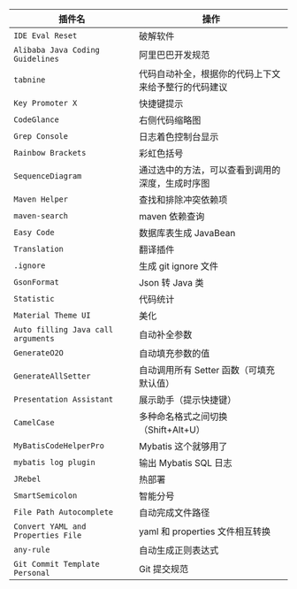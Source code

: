 | 插件名                                | 操作                         |
| ---------------------------------- | -------------------------- |
| `IDE Eval Reset`                   | 破解软件                       |
| `Alibaba Java Coding Guidelines`   | 阿里巴巴开发规范                   |
| `tabnine`                          | 代码自动补全，根据你的代码上下文来给予整行的代码建议 |
| `Key Promoter X`                   | 快捷键提示                      |
| `CodeGlance`                       | 右侧代码缩略图                    |
| `Grep Console`                     | 日志着色控制台显示                  |
| `Rainbow Brackets`                 | 彩虹色括号                      |
| `SequenceDiagram`                  | 通过选中的方法，可以查看到调用的深度，生成时序图   |
| `Maven Helper`                     | 查找和排除冲突依赖项                 |
| `maven-search`                     | maven 依赖查询                 |
| `Easy Code`                        | 数据库表生成 JavaBean            |
| `Translation`                      | 翻译插件                       |
| `.ignore`                          | 生成 git ignore 文件           |
| `GsonFormat`                       | Json 转 Java 类              |
| `Statistic`                        | 代码统计                       |
| `Material Theme UI`                | 美化                         |
| `Auto filling Java call arguments` | 自动补全参数                     |
| `GenerateO2O`                      | 自动填充参数的值                   |
| `GenerateAllSetter`                | 自动调用所有 Setter 函数（可填充默认值）   |
| `Presentation Assistant`           | 展示助手（提示快捷键）                |
| `CamelCase`                        | 多种命名格式之间切换（Shift+Alt+U）    |
| `MyBatisCodeHelperPro`             | Mybatis 这个就够用了             |
| `mybatis log plugin`               | 输出 Mybatis SQL 日志          |
| `JRebel`                           | 热部署                        |
| `SmartSemicolon`                   | 智能分号                       |
| `File Path Autocomplete`           | 自动完成文件路径                   |
| `Convert YAML and Properties File` | yaml 和 properties 文件相互转换   |
| `any-rule`                         | 自动生成正则表达式                  |
| `Git Commit Template Personal`     | Git 提交规范                   |
